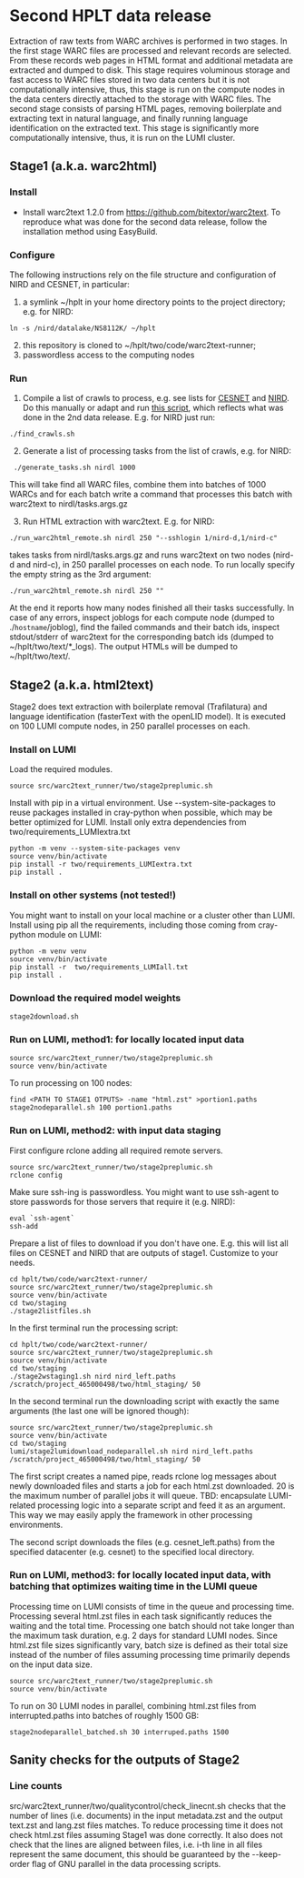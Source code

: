 # Second HPLT data release
Extraction of raw texts from WARC archives is performed in two stages. In the first stage WARC files
are processed and relevant records are selected. From these records web pages in HTML format and
additional metadata are extracted and dumped to disk. This stage requires voluminous storage and
fast access to WARC files stored in two data centers but it is not computationally intensive, thus, this
stage is run on the compute nodes in the data centers directly attached to the storage with WARC
files.
The second stage consists of parsing HTML pages, removing boilerplate and extracting text in natural
language, and finally running language identification on the extracted text. This stage is significantly
more computationally intensive, thus, it is run on the LUMI cluster.

## Stage1 (a.k.a. warc2html)
### Install
* Install warc2text 1.2.0 from https://github.com/bitextor/warc2text. To reproduce what was done for the second data 
release, follow the installation method using EasyBuild. 

### Configure
The following instructions rely on the file structure and configuration of NIRD and CESNET, in particular:
1. a symlink ~/hplt in your home directory points to the project directory; e.g. for NIRD:
```commandline
ln -s /nird/datalake/NS8112K/ ~/hplt
```
2. this repository is cloned to ~/hplt/two/code/warc2text-runner;
3. passwordless access to the computing nodes 


### Run
1. Compile a list of crawls to process, e.g. see lists for [CESNET](cesnet/crawls.paths) and [NIRD](nirdl/crawls.paths).
Do this manually or adapt and run [this script](find_crawls.sh), which reflects what was done in the 2nd data release.
E.g. for NIRD just run:
```commandline
./find_crawls.sh
```

2. Generate a list of processing tasks from the list of crawls, e.g. for NIRD:
```commandline
 ./generate_tasks.sh nirdl 1000
```
This will take find all WARC files, combine them into batches of 1000 WARCs and for each batch write a command that 
processes this batch with warc2text to nirdl/tasks.args.gz

3. Run HTML extraction with warc2text. E.g. for NIRD:
```commandline
./run_warc2html_remote.sh nirdl 250 "--sshlogin 1/nird-d,1/nird-c"
```
takes tasks from nirdl/tasks.args.gz and runs warc2text on two nodes (nird-d and nird-c), in 250 parallel processes on each node.
To run locally specify the empty string as the 3rd argument:
```commandline
./run_warc2html_remote.sh nirdl 250 ""
```
At the end it reports how many nodes finished all their tasks successfully. In case of any errors, inspect joblogs for
each compute node (dumped to ./`hostname`/joblog), find the failed commands and their batch ids, 
inspect stdout/stderr of warc2text for the corresponding batch ids (dumped to  ~/hplt/two/text/*_logs). 
The output HTMLs will be dumped to ~/hplt/two/text/.

## Stage2 (a.k.a. html2text)
Stage2 does text extraction with boilerplate removal (Trafilatura) and language identification (fasterText with the openLID model).
It is executed on 100 LUMI compute nodes, in 250 parallel processes on each.

### Install on LUMI
Load the required modules.
```commandline
source src/warc2text_runner/two/stage2preplumic.sh
``` 

Install with pip in a virtual environment. Use --system-site-packages to reuse 
packages installed in cray-python when possible, which may be better optimized for LUMI. 
Install only extra dependencies from two/requirements_LUMIextra.txt 
```commandline
python -m venv --system-site-packages venv
source venv/bin/activate
pip install -r two/requirements_LUMIextra.txt
pip install .  
```

### Install on other systems (not tested!)
You might want to install on your local machine or a cluster other than LUMI.
Install using pip all the requirements, including those coming from cray-python module on LUMI: 
```commandline
python -m venv venv
source venv/bin/activate
pip install -r  two/requirements_LUMIall.txt
pip install .
```

### Download the required model weights
```commandline
stage2download.sh
```

### Run on LUMI, method1: for locally located input data
```commandline
source src/warc2text_runner/two/stage2preplumic.sh
source venv/bin/activate
```

To run processing on 100 nodes:
```commandline
find <PATH TO STAGE1 OTPUTS> -name "html.zst" >portion1.paths
stage2nodeparallel.sh 100 portion1.paths
```

### Run on LUMI, method2: with input data staging
First configure rclone adding all required remote servers.
```commandline
source src/warc2text_runner/two/stage2preplumic.sh
rclone config
```
Make sure ssh-ing is passwordless. You might want to use ssh-agent to store passwords for those 
servers that require it (e.g. NIRD):  
```commandline
eval `ssh-agent`
ssh-add
```
Prepare a list of files to download if you don't have one. E.g. this will list all 
files on CESNET and NIRD that are outputs of stage1. Customize to your needs.
```commandline
cd hplt/two/code/warc2text-runner/
source src/warc2text_runner/two/stage2preplumic.sh
source venv/bin/activate
cd two/staging
./stage2listfiles.sh
```

In the first terminal run the processing script:
```commandline
cd hplt/two/code/warc2text-runner/
source src/warc2text_runner/two/stage2preplumic.sh
source venv/bin/activate
cd two/staging
./stage2wstaging1.sh nird nird_left.paths /scratch/project_465000498/two/html_staging/ 50
```

In the second terminal run the downloading script with exactly the same arguments (the last one will be ignored though):
```commandline
source src/warc2text_runner/two/stage2preplumic.sh
source venv/bin/activate
cd two/staging
lumi/stage2lumidownload_nodeparallel.sh nird nird_left.paths /scratch/project_465000498/two/html_staging/ 50 
```
The first script creates a named pipe, reads rclone log messages about newly downloaded files 
and starts a job for each html.zst downloaded. 20 is the maximum number of parallel jobs it will queue.
TBD: encapsulate LUMI-related processing logic into a separate script and feed it as an argument. This way we 
may easily apply the framework in other processing environments.

The second script downloads the files (e.g. cesnet_left.paths) from the specified datacenter (e.g. cesnet) to 
the specified local directory.  

### Run on LUMI, method3: for locally located input data, with batching that optimizes waiting time in the LUMI queue
Processing time on LUMI consists of time in the queue and processing time. Processing several html.zst files in each task
significantly reduces the waiting and the total time. Processing one batch should not take longer than the maximum 
task duration, e.g. 2 days for standard LUMI nodes. Since html.zst file sizes significantly vary, batch size is 
defined as their total size instead of the number of files assuming processing time primarily depends on the input data 
size.

```commandline
source src/warc2text_runner/two/stage2preplumic.sh
source venv/bin/activate
```
To run on 30 LUMI nodes in parallel, combining html.zst files from interrupted.paths into batches of roughly 1500 GB: 
```commandline
stage2nodeparallel_batched.sh 30 interruped.paths 1500
```

## Sanity checks for the outputs of Stage2
### Line counts
src/warc2text_runner/two/qualitycontrol/check_linecnt.sh checks that the number of lines (i.e. documents) in the input
metadata.zst and the output text.zst and lang.zst files matches. To reduce processing time it does not check html.zst 
files assuming Stage1 was done correctly. It also does not check that the lines are aligned between files, i.e. i-th line
in all files represent the same document, this should be guaranteed by the --keep-order flag of GNU parallel in the
data processing scripts.